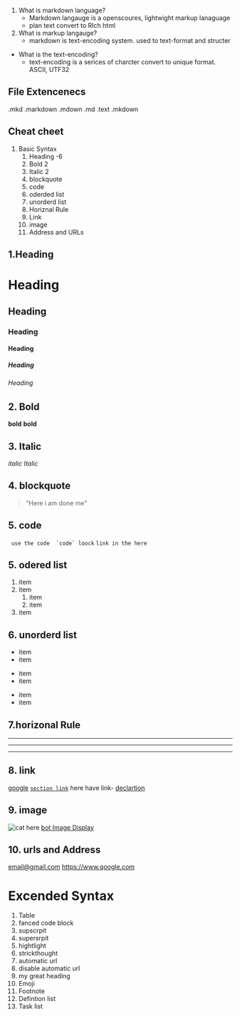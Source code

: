 1. What is markdown language?
    - Markdown langauge is a openscoures, lightwight markup lanaguage
    - plan text convert to RIch html
2. What is markup langauge?
    - markdown is text-encoding system. used to text-format and structer
- What is the text-encoding?
    - text-encoding is a serices of charcter convert to unique format. ASCII, UTF32

## File Extencenecs
.mkd
.markdown
.mdown
.md
.text
.mkdown

## Cheat cheet
1. Basic Syntax
    1. Heading -6
    2. Bold 2
    3. Italic 2
    4. blockquote
    5. code 
    6. oderded list
    7. unorderd list
    8. Horiznal Rule
    9. Link
    10. image 
    11. Address and URLs

## 1.Heading
# Heading
## Heading
### Heading
#### Heading
##### Heading
###### Heading

## 2. Bold
**bold**
__bold__

## 3. Italic
_italic_
*Italic*

## 4. blockquote

> "Here i am done me"

## 5. code

`` use the code  `code` loock``
`link in the here`

## 5. odered list
1. item
2. item
     1. item
     2. item
3. item


## 6. unorderd list
- item
- item

+ item
+ item

* item
* item

## 7.horizonal Rule

---
___
***

## 8. link

[google](https://www.google.com)
[`section link`](#1heading)
here have link- [declartion]

[declartion]:https://www.google.com

## 9. image

![cat](/assets/images/cat.jpg)
here [bot Image Display][bot]

[bot]:/assets/images/cat.jpg

## 10. urls and Address

<email@gmail.com>
<https://www.google.com>


# Excended Syntax

1. Table
2. fanced code block
3. supscrpit
4. supersrpit
5. hightlight
6. strickthought
7. automatic url
8. disable automatic url
9. my great heading
10. Emoji
11. Footnote
12. Defintion list
13. Task list

